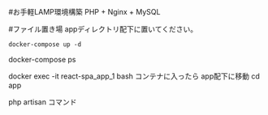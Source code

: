 #お手軽LAMP環境構築
PHP + Nginx + MySQL

#ファイル置き場
appディレクトリ配下に置いてください。

```
docker-compose up -d
```

docker-compose ps

docker exec -it react-spa_app_1 bash
コンテナに入ったら
app配下に移動
cd app

php artisan コマンド
